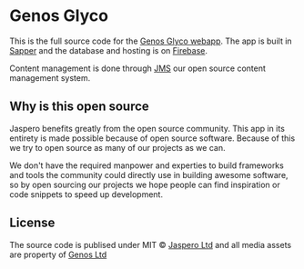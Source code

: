 # Genos Glyco
This is the full source code for the [Genos Glyco webapp](https://genos-glyco.com/).
The app is built in [Sapper](https://github.com/sveltejs/sapper) and the database and hosting is on [Firebase](https://firebase.google.com/). 

Content management is done through [JMS](https://github.com/Jaspero/jms) our open source content management system. 

## Why is this open source 

Jaspero benefits greatly from the open source community. This app in its entirety is made possible because of open source software. Because of this we try to open source as many of our projects as we can. 

We don't have the required manpower and experties to build frameworks and tools the community could directly use in building awesome software, so by open sourcing our projects we hope people can find inspiration or code snippets to speed up development. 

## License 

The source code is publised under MIT © [Jaspero Ltd](mailto:info@jaspero.co) and all media assets are property of [Genos Ltd](glauc@genos.hr)
